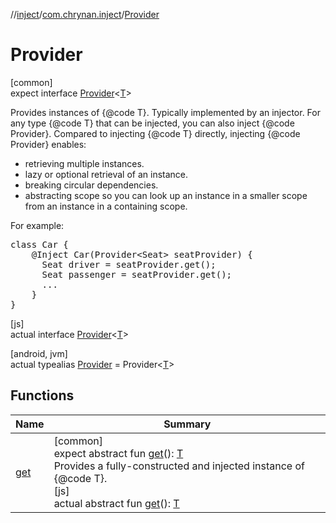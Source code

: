 //[inject](../../../index.md)/[com.chrynan.inject](../index.md)/[Provider](index.md)

# Provider

[common]\
expect interface [Provider](index.md)&lt;[T](index.md)&gt;

Provides instances of {@code T}. Typically implemented by an injector. For any type {@code T} that can be injected, you can also inject {@code Provider<T>}. Compared to injecting {@code T} directly, injecting {@code Provider<T>} enables:

<ul>
<li>retrieving multiple instances.</li>
<li>lazy or optional retrieval of an instance.</li>
<li>breaking circular dependencies.</li>
<li>abstracting scope so you can look up an instance in a smaller scope
    from an instance in a containing scope.</li>
</ul><p>For example:<pre>
class Car {
    &#064;Inject Car(Provider&lt;Seat> seatProvider) {
      Seat driver = seatProvider.get();
      Seat passenger = seatProvider.get();
      ...
    }
}</pre>

[js]\
actual interface [Provider](index.md)&lt;[T](index.md)&gt;

[android, jvm]\
actual typealias [Provider](index.md) = Provider&lt;[T](index.md)&gt;

## Functions

| Name | Summary |
|---|---|
| [get](get.md) | [common]<br>expect abstract fun [get](get.md)(): [T](index.md)<br>Provides a fully-constructed and injected instance of {@code T}.<br>[js]<br>actual abstract fun [get](get.md)(): [T](index.md) |

